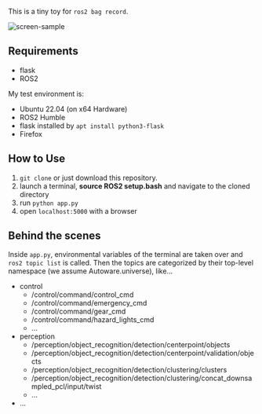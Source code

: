 This is a tiny toy for `ros2 bag record`.

![screen-sample](https://github.com/vrano714/ros2-bag-topic-selector/assets/12181846/371bf1e1-a784-438c-8085-46daf6e113a5)

## Requirements

- flask
- ROS2

My test environment is:

- Ubuntu 22.04 (on x64 Hardware)
- ROS2 Humble
- flask installed by `apt install python3-flask`
- Firefox

## How to Use

1. `git clone` or just download this repository.
1. launch a terminal, **source ROS2 setup.bash** and navigate to the cloned directory
1. run `python app.py`
1. open `localhost:5000` with a browser

## Behind the scenes

Inside `app.py`, environmental variables of the terminal are taken over and `ros2 topic list` is called.
Then the topics are categorized by their top-level namespace (we assume Autoware.universe), like...

- control
    - /control/command/control_cmd
    - /control/command/emergency_cmd
    - /control/command/gear_cmd
    - /control/command/hazard_lights_cmd
    - ...
- perception
    - /perception/object_recognition/detection/centerpoint/objects
    - /perception/object_recognition/detection/centerpoint/validation/objects
    - /perception/object_recognition/detection/clustering/clusters
    - /perception/object_recognition/detection/clustering/concat_downsampled_pcl/input/twist
    - ...
- ...